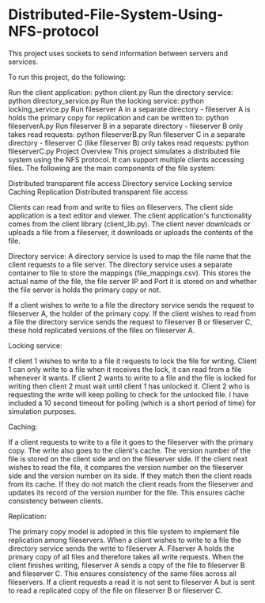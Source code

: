# Distributed-File-System-Using-NFS-protocol
This project uses sockets to send information between servers and services.

To run this project, do the following:

Run the client application: python client.py
Run the directory service: python directory_service.py
Run the locking service: python locking_service.py
Run fileserver A in a separate directory - fileserver A is holds the primary copy for replication and can be written to: python fileserverA.py
Run fileserver B in a separate directory - fileserver B only takes read requests: python fileserverB.py
Run fileserver C in a separate directory - fileserver C (like fileserver B) only takes read requests: python fileserverC.py
Project Overview
This project simulates a distributed file system using the NFS protocol. It can support multiple clients accessing files. The following are the main components of the file system:

Distributed transparent file access
Directory service
Locking service
Caching
Replication
Distributed transparent file access

Clients can read from and write to files on fileservers. The client side application is a text editor and viewer. The client application's functionality comes from the client library (client_lib.py). The client never downloads or uploads a file from a fileserver, it downloads or uploads the contents of the file.
  
Directory service:
A directory service is used to map the file name that the client requests to a file server. The directory service uses a separate container to file to store the mappings (file_mappings.csv). This stores the actual name of the file, the file server IP and Port it is stored on and whether the file server is holds the primary copy or not.

If a client wishes to write to a file the directory service sends the request to fileserver A, the holder of the primary copy. If the client wishes to read from a file the directory service sends the request to fileserver B or fileserver C, these hold replicated versions of the files on fileserver A.

Locking service:

If client 1 wishes to write to a file it requests to lock the file for writing. Client 1 can only write to a file when it receives the lock, it can read from a file whenever it wants. If client 2 wants to write to a file and the file is locked for writing then client 2 must wait until client 1 has unlocked it. Client 2 who is requesting the write will keep polling to check for the unlocked file. I have included a 10 second timeout for polling (which is a short period of time) for simulation purposes.

Caching:

If a client requests to write to a file it goes to the fileserver with the primary copy. The write also goes to the client's cache. The version number of the file is stored on the client side and on the fileserver side. If the client next wishes to read the file, it compares the version number on the fileserver side and the version number on its side. If they match then the client reads from its cache. If they do not match the client reads from the fileserver and updates its record of the version number for the file. This ensures cache consistency between clients.

Replication:

The primary copy model is adopted in this file system to implement file replication among fileservers. When a client wishes to write to a file the directory service sends the write to fileserver A. Filserver A holds the primary copy of all files and therefore takes all write requests. When the client finishes writing, fileserver A sends a copy of the file to fileserver B and fileserver C. This ensures consistency of the same files across all fileservers. If a client requests a read it is not sent to fileserver A but is sent to read a replicated copy of the file on fileserver B or fileserver C.

